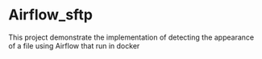 # Airflow_sftp

This project demonstrate the implementation of detecting the appearance of a file using Airflow that run in docker
